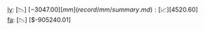 [ly](record/ly/summary.md): [📉] [$-3047.00]  
[mm](record/mm/summary.md): [📈] [$4520.60]  
[fa](record/fa/summary.md): [📉] [$-905240.01]  
